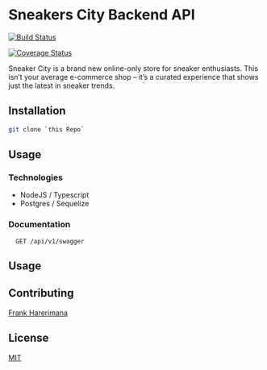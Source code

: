 # Sneakers City Backend API

[![Build Status](https://travis-ci.com/frankhn/sneakers-city.svg?branch=develop)](https://travis-ci.com/frankhn/sneakers-city)

[![Coverage Status](https://coveralls.io/repos/github/frankhn/sneakers-city/badge.svg?branch=develop)](https://coveralls.io/github/frankhn/sneakers-city?branch=develop)

Sneaker City is a brand new online-only store for sneaker enthusiasts. This isn’t your average e-commerce shop – it’s a curated experience that shows just the latest in sneaker trends.

## Installation


```bash
git clone `this Repo`
```

## Usage


### Technologies
- NodeJS / Typescript
- Postgres / Sequelize

### Documentation
```
  GET /api/v1/swagger
```

## Usage

## Contributing
[Frank Harerimana](https://github.com/frankhn)


## License
[MIT](https://mit.com/licenses/mit/)